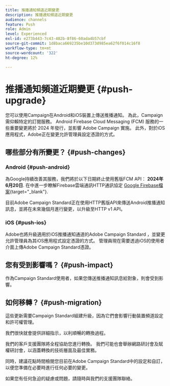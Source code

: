 ```yaml
---
title: 推播通知頻道近期變更
description: 推播通知頻道近期變更
audience: channels
feature: Push
role: Admin
level: Experienced
exl-id: e273b443-7c43-482b-8f86-60ada4b57cbf
source-git-commit: 1d8baca669235be10d373d985ea62f6f014c16f8
workflow-type: tm+mt
source-wordcount: '322'
ht-degree: 12%

---
```


# 推播通知頻道近期變更 {#push-upgrade}

您可以使用Campaign在Android和iOS裝置上傳送推播通知。 為此，Campaign需仰賴特定的訂閱服務。 Android Firebase Cloud Messaging (FCM) 服務的一些重要變更將於 2024 年發行，並影響 Adobe Campaign 實施。 此外，對於iOS應用程式，Adobe正在變更允許管理員設定憑證的方式。

## 哪些部分有所變更？ {#push-changes}

### Android {#push-android}

為Google持續改善其服務，我們將於以下日期終止使用舊版FCM API： **2024年6月20日**. 在中進一步瞭解Firebase雲端通訊HTTP通訊協定 [Google Firebase檔案](https://firebase.google.com/docs/cloud-messaging/http-server-ref){target="_blank"}.

目前Adobe Campaign Standard正在使用HTTP舊版API來傳送Android推播通知訊息，並將在未來幾個月進行變更，以升級至HTTP v1 API。

### iOS {#push-ios}

Adobe也將升級適用於iOS推播通知通道的Adobe Campaign Standard ，並變更允許管理員為其iOS應用程式設定憑證的方式。 管理員現在需要透過iOS的使用者介面上傳Adobe Campaign Standard憑證。

## 您有受到影響嗎？ {#push-impact}

作為Campaign Standard使用者，如果您傳送推播通知訊息給對象，則會受到影響。

## 如何移轉？ {#push-migration}

這些更新需要Campaign Standard組建升級，因為它們會影響行動裝置頻道設定和許可權管理。

我們很快就會提供詳細指示，以利順暢的轉換過程。

我們的客戶支援團隊將全程協助您進行轉換。 我們可能也會舉辦網路研討會及賦權研討會，以涵蓋轉換的技術層面及最佳實務。

同時，建議花點時間檢閱您目前在Adobe Campaign Standard中的設定和自訂，以便您準備在必要時進行任何必要的變更。

如果您有任何急迫的疑慮或問題，請隨時與我們的支援團隊聯絡。
